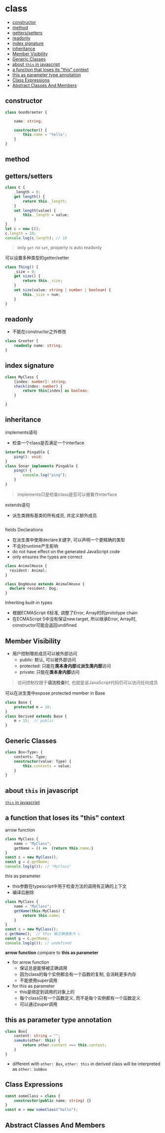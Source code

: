 # class

- [constructor](#constructor)
- [method](#method)
- [getters/setters](#getterssetters)
- [readonly](#readonly)
- [index signature](#index-signature)
- [inheritance](#inheritance)
- [Member Visibility](#member-visibility)
- [Generic Classes](#generic-classes)
- [about `this` in javascript](#about-this-in-javascript)
- [a function that loses its "this" context](#a-function-that-loses-its-this-context)
- [this as parameter type annotation](#this-as-parameter-type-annotation)
- [Class Expressions](#class-expressions)
- [Abstract Classes And Members](#abstract-classes-and-members)

## constructor

```ts
class GoodGreeter {

    name: string;

    constructor() {
        this.name = "hello";
    }
}
```

## method

## getters/setters

```ts
class C {
    _length = 0;
    get length() {
        return this._length;
    }
    set length(value) {
        this._length = value;
    }
}
let c = new C();
c.length = 10;
console.log(c.length); // 10
```

> only `get` no `set`, property is auto readonly

可以设置多种类型的getter/setter

```ts
class Thing() {
    _size = 0;
    get size() {
        return this._size;
    }
    set size(value: string | number | boolean) {
        this._size = num;
    }
}
```
## readonly

- 不能在constructor之外修改

```ts
class Greeter {
    readonly name: string;
}
```

## index signature

```ts
class MyClass {
    [index: number]: string;
    check(index: number) {
        return this[index] as boolean;
    }

}
```

## inheritance

implements语句

- 检查一个class是否满足一个interface

```ts
interface Pingable {
    ping(): void;
}
class Sonar implements Pingable {
    ping() {
        console.log("ping");
    }
}
```

> implements只是检查class是否可以被看作interface

extends语句

- 派生类拥有基类的所有成员, 并定义额外成员

```ts
```

fields Declarations

- 在派生类中使用declare关键字, 可以声明一个更精确的类型
- 不会对runtime产生影响
- do not have effect on the generated JavaScript code
- only ensures the types are correct

```ts
class AnimalHouse {
  resident: Animal;
}

class DogHouse extends AnimalHouse {
  declare resident: Dog;
}
```

Inheriting built-in types

- 根据ECMAScript 6标准, 调整了Error, Array时的prototype chain
- 在ECMAScript 5中没有保证new.target, 所以继承Error, Array时, constructor可能会返回undifined

## Member Visibility

- 用户控制哪些成员可以被外部访问
  - public: 默认, 可以被外部访问
  - protected: 只能在**类本身内部**或**派生类内部**访问
  - private: 只能在**类本身内部**访问

> 访问控制仅限于**语法检查**时, 也就是说JavaScript代码仍可以访问任何成员

可以在派生类中expose protected member in Base

```ts
class Base {
    protected m = 10;
}
class Derived extends Base {
    m = 15;  // public
}
```

## Generic Classes

```ts
class Box<Type> {
    contents: Type;
    constructor(value: Type) {
        this.contents = value;
    }
}
```

## about `this` in javascript

[`this` in javascript](javascript-this.md)

## a function that loses its "this" context

arrow function

```ts
class MyClass {
    name = "MyClass";
    getName = () =>  {return this.name;}
}
const c = new MyClass();
const g = c.getName;
console.log(g()); // "MyClass"
```

this as parameter

- this参数在typescript中用于检查方法的调用有正确的上下文
- 编译后删除

```ts
class MyClass {
    name = "MyClass";
    getName(this:MyClass) {
        return this.name;
    }
}
const c = new MyClass();
c.getName();  // this 被正确推断为 c
const g = c.getName;
console.log(g()); // undefined
```

**arrow function** compare to **this as parameter**

- for arrow function
  - 保证总是能够被正确调用
  - 因为class的每个实例都会有一个函数的复制, 会消耗更多内存
  - 不能使用super调用
- for this as parameter
  - this是绑定到调用的对象上的
  - 每个class只有一个函数定义, 而不是每个实例都有一个函数定义
  - 可以通过super调用

## this as parameter type annotation

```ts
class Box{
    content: string = "";
    sameAs(other: this) {
        return other.content === this.content;
    }
}
```

- different with `other: Box`, `other: this` in derived class will be interpreted as `other: SubBox` 

## Class Expressions

```ts
const someClass = class {
    constructor(public name: string) {}
}
const m = new someClass("hello");
```

## Abstract Classes And Members

